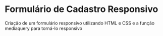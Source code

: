 # Formulário de Cadastro Responsivo
Criação de um formulário responsivo utilizando HTML e CSS e a função mediaquery para torná-lo responsivo
